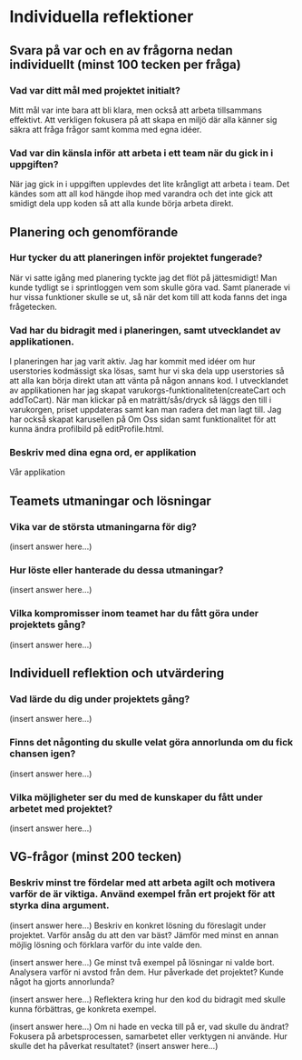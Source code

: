 # Individuella reflektioner

## Svara på var och en av frågorna nedan individuellt (minst 100 tecken per fråga)

### Vad var ditt mål med projektet initialt?

Mitt mål var inte bara att bli klara, men också att arbeta tillsammans effektivt. Att verkligen fokusera på att skapa en miljö där alla känner sig säkra att fråga frågor samt komma med egna idéer.

### Vad var din känsla inför att arbeta i ett team när du gick in i uppgiften?

När jag gick in i uppgiften upplevdes det lite krångligt att arbeta i team. Det kändes som att all kod hängde ihop med varandra och det inte gick att smidigt dela upp koden så att alla kunde börja arbeta direkt.

## Planering och genomförande
### Hur tycker du att planeringen inför projektet fungerade?

När vi satte igång med planering tyckte jag det flöt på jättesmidigt! Man kunde tydligt se i sprintloggen vem som skulle göra vad. Samt planerade vi hur vissa funktioner skulle se ut, så när det kom till att koda fanns det inga frågetecken.

### Vad har du bidragit med i planeringen, samt utvecklandet av applikationen.

I planeringen har jag varit aktiv. Jag har kommit med idéer om hur userstories kodmässigt ska lösas, samt hur vi ska dela upp userstories så att alla kan börja direkt utan att vänta på någon annans kod. I utvecklandet av applikationen har jag skapat varukorgs-funktionaliteten(createCart och addToCart). När man klickar på en maträtt/sås/dryck så läggs den till i varukorgen, priset uppdateras samt kan man radera det man lagt till. Jag har också skapat karusellen på Om Oss sidan samt funktionalitet för att kunna ändra profilbild på editProfile.html.

### Beskriv med dina egna ord, er applikation

Vår applikation 

## Teamets utmaningar och lösningar
### Vika var de största utmaningarna för dig?

(insert answer here...)
### Hur löste eller hanterade du dessa utmaningar?

(insert answer here...)

### Vilka kompromisser inom teamet har du fått göra under projektets gång?

(insert answer here...)

## Individuell reflektion och utvärdering
### Vad lärde du dig under projektets gång?

(insert answer here...)
### Finns det någonting du skulle velat göra annorlunda om du fick chansen igen?

(insert answer here...)
### Vilka möjligheter ser du med de kunskaper du fått under arbetet med projektet?

(insert answer here...)

## VG-frågor (minst 200 tecken)
### Beskriv minst tre fördelar med att arbeta agilt och motivera varför de är viktiga. Använd exempel från ert projekt för att styrka dina argument.

(insert answer here...)
Beskriv en konkret lösning du föreslagit under projektet. Varför ansåg du att den var bäst? Jämför med minst en annan möjlig lösning och förklara varför du inte valde den.

(insert answer here...)
Ge minst två exempel på lösningar ni valde bort. Analysera varför ni avstod från dem. Hur påverkade det projektet? Kunde något ha gjorts annorlunda?

(insert answer here...)
Reflektera kring hur den kod du bidragit med skulle kunna förbättras, ge konkreta exempel.

(insert answer here...)
Om ni hade en vecka till på er, vad skulle du ändrat? Fokusera på arbetsprocessen, samarbetet eller verktygen ni använde. Hur skulle det ha påverkat resultatet?
(insert answer here...)
